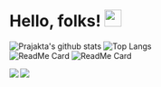 # Hello, folks! <img src="https://raw.githubusercontent.com/MartinHeinz/MartinHeinz/master/wave.gif" width="30px">


<!--
**maneprajakta/maneprajakta** is a ✨ _special_ ✨ repository because its `README.md` (this file) appears on your GitHub profile.

Here are some ideas to get you started:

- 🔭 I’m currently working on ...
- 🌱 I’m currently learning ...
- 👯 I’m looking to collaborate on ...
- 🤔 I’m looking for help with ...
- 💬 Ask me about ...
- 📫 How to reach me: ...
- 😄 Pronouns: ...
- ⚡ Fun fact: ...
-->
![Prajakta's github stats](https://github-readme-stats.vercel.app/api?username=maneprajakta&show_icons=true&theme=radical)
![Top Langs](https://github-readme-stats.vercel.app/api/top-langs/?username=maneprajakta&show_icons=true&theme=radical&layout=compact)
<br>
![ReadMe Card](https://github-readme-stats.vercel.app/api/pin/?username=maneprajakta&repo=Digit_Recognition_Web_App&show_icons=true&theme=radical)
![ReadMe Card](https://github-readme-stats.vercel.app/api/pin/?username=maneprajakta&repo=DSA&show_icons=true&theme=radical)

<a href="https://github.com/maneprajakta/Digit_Recognition_Web_App">
  <img align="left" src="https://github-readme-stats.vercel.app/api/pin/?username=maneprajakta&repo=Digit_Recognition_Web_App&show_icons=true&theme=radical/">
</a>
<a href="https://github.com/maneprajakta/DSA">
  <img align="left" src="https://github-readme-stats.vercel.app/api/pin/?username=maneprajakta&repo=DSA&show_icons=true&theme=radical/">
</a>
